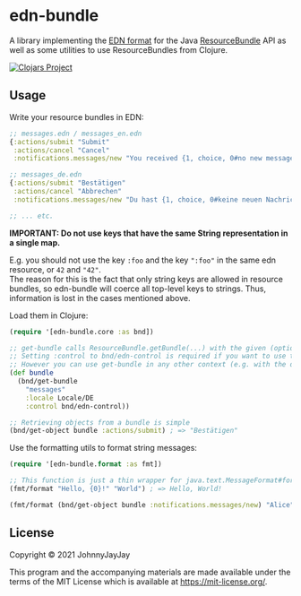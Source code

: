 # edn-bundle

A library implementing the [EDN format](https://github.com/edn-format/edn) for the Java [ResourceBundle](https://docs.oracle.com/en/java/javase/11/docs/api/java.base/java/util/ResourceBundle.html) API as well as some utilities to use ResourceBundles from Clojure. 

[![Clojars Project](https://img.shields.io/clojars/v/com.github.johnnyjayjay/edn-bundle.svg)](https://clojars.org/com.github.johnnyjayjay/edn-bundle)

## Usage

Write your resource bundles in EDN:

``` clojure
;; messages.edn / messages_en.edn
{:actions/submit "Submit"
 :actions/cancel "Cancel"
 :notifications.messages/new "You received {1, choice, 0#no new messages|1#one new message|1<#{1, number, integer} new messages} from {0}."}

;; messages_de.edn
{:actions/submit "Bestätigen"
 :actions/cancel "Abbrechen"
 :notifications.messages/new "Du hast {1, choice, 0#keine neuen Nachrichten|1#eine neue Nachricht|1<#{1, number, integer} neue Nachrichten} von {0} erhalten."}

;; ... etc.

```

**IMPORTANT: Do not use keys that have the same String representation in a single map.**

E.g. you should not use the key `:foo` and the key `":foo"` in the same edn resource, or `42` and `"42"`.\
The reason for this is the fact that only string keys are allowed in resource bundles, so edn-bundle will coerce all top-level keys to strings. Thus, information is lost in the cases mentioned above.

Load them in Clojure:

``` clojure
(require '[edn-bundle.core :as bnd])

;; get-bundle calls ResourceBundle.getBundle(...) with the given (optional) parameters.
;; Setting :control to bnd/edn-control is required if you want to use the EDN format. 
;; However you can use get-bundle in any other context (e.g. with the default control and properties files) as well.
(def bundle
  (bnd/get-bundle
    "messages"
    :locale Locale/DE
    :control bnd/edn-control))

;; Retrieving objects from a bundle is simple
(bnd/get-object bundle :actions/submit) ; => "Bestätigen"
```

Use the formatting utils to format string messages:

``` clojure
(require '[edn-bundle.format :as fmt])

;; This function is just a thin wrapper for java.text.MessageFormat#format.
(fmt/format "Hello, {0}!" "World") ; => Hello, World!

(fmt/format (bnd/get-object bundle :notifications.messages/new) "Alice" 1) ; => Du hast eine neue Nachricht von Alice erhalten.
```

## License

Copyright © 2021 JohnnyJayJay

This program and the accompanying materials are made available under the
terms of the MIT License which is available at 
https://mit-license.org/.
